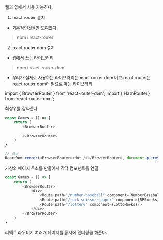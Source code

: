 
웹과 앱에서 사용 가능하다. 

1. react router 설치
* 기본적인것들만 모여있다. 
> npm i react-router


2. react router dom 설치
* 웹에서 쓰는 라이브러리
> npm i react-router-dom

* 우리가 실제로 사용하는 라이브러리는 react router dom 이고 
react router는 react router dom이 필요로 하는 라이브러리

import { BrowserRouter } from 'react-router-dom';
import { HashRouter } from 'react-router-dom';

최상위를 감싸준다

```javascript
const Games = () => {
    return (
        <BrowserRouter>
            
        </BrowserRouter>
    )
}

// 또는 
ReactDom.render(<BrowserRouter><Hot /></BrowserRouter>, document.querySelector("#root"));

```


가상의 페이지 주소를 만들어서 각각 컴포넌트를 연결
```javascript
const Games = () => {
    return (
        <BrowserRouter>
            <div>
                <Route path="/number-baseball" component={NumberBaseballHooks}/>
                <Route path="/rock-scissors-paper" component={RPShooks}/>
                <Route path="/lottery" component={LottoHooks}/>
            </div>
        </BrowserRouter>
    )
}
```

리액트 라우터가 여러개 페이지를 동시에 렌더링을 해준다. 




